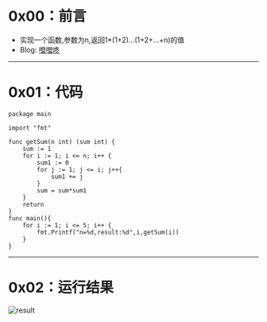 # 0x00：前言

+ 实现一个函数,参数为n,返回1*(1+2)*…*(1+2+…+n)的值
+ Blog: [噔噔咚](https://www.smartfox.cc/archives/4072/)

----------

# 0x01：代码

```golang
package main

import "fmt"

func getSum(n int) (sum int) {
    sum := 1
    for i := 1; i <= n; i++ {
        sum1 := 0
        for j := 1; j <= i; j++{
            sum1 += j
        }
        sum = sum*sum1
    }
    return
}
func main(){
    for i := 1; i <= 5; i++ {
        fmt.Printf("n=%d,result:%d",i,getSum(i))
    }
}
```

----------

# 0x02：运行结果

![result](http://oss.smartfox.cc/2020/06/20/eca72ac081c76.png)
